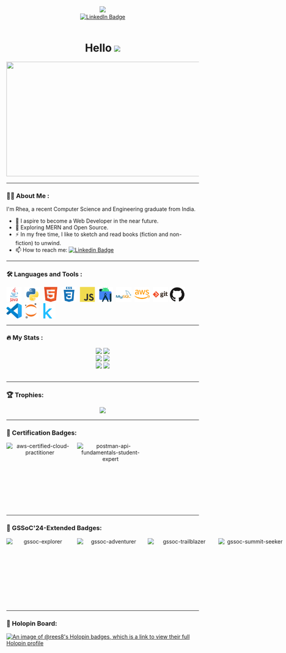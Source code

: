 <!--
**rees8/rees8** is a ✨ _special_ ✨ repository because its `README.md` (this file) appears on your GitHub profile.

Here are some ideas to get you started:

- 🔭 I’m currently working on ...
- 🌱 I’m currently learning ...
- 👯 I’m looking to collaborate on ...
- 🤔 I’m looking for help with ...
- 💬 Ask me about ...
- 📫 How to reach me: ...
- 😄 Pronouns: ...
- ⚡ Fun fact: ...
-->

<!--Header section starts-->
<!--GIF-->
<div id="header" align="center">
  <img src="https://i.giphy.com/media/v1.Y2lkPTc5MGI3NjExbXFqdnU5eW1vZXFiMndnNGdncGwxa3l5emo4YmV6OHVrYnlmc2gwbCZlcD12MV9pbnRlcm5hbF9naWZfYnlfaWQmY3Q9cw/aIJDrOomj81MQZz2uO/giphy.gif" width="100"/>
</div>

<!--LinkedIn profile-->
<div id="badges" align="center">
  <a href="https://www.linkedin.com/in/rhea-boppana-3990a5201/">
    <img src="https://img.shields.io/badge/LinkedIn-blue?style=for-the-badge&logo=linkedin&logoColor=white" alt="LinkedIn Badge"/>
  </a>
</div>

<!--Profile view count-->
<div id="profile-count" align="center">
  <img src="https://komarev.com/ghpvc/?username=rees8&style=flat-square&color=blue" alt=""/>
</div>

<!--Welcome message-->
<div id="welcome" align="center">
  <h1>
    Hello
      <img src="https://media.giphy.com/media/hvRJCLFzcasrR4ia7z/giphy.gif" width="30px"/>
  </h1>
</div>
<!--Header section ends-->

<!--About Me section starts-->
<!--GIF-->
<div align="center">
  <img src="https://i.giphy.com/media/v1.Y2lkPTc5MGI3NjExanppdTMzY3hsNmh6anZwYzQzOXdrOGxjMHBkenpqcjE0YjM4NXJycyZlcD12MV9pbnRlcm5hbF9naWZfYnlfaWQmY3Q9Zw/L1R1tvI9svkIWwpVYr/giphy.gif" width="600" height="300"/>
</div>

<!--About Me text-->
---

### :woman_technologist: About Me :
I'm Rhea, a recent Computer Science and Engineering graduate from India.

- :telescope: I aspire to become a Web Developer in the near future.
- :seedling: Exploring MERN and Open Source.
- :zap: In my free time, I like to sketch and read books (fiction and non-fiction) to unwind.
- :mailbox: How to reach me: [![Linkedin Badge](https://img.shields.io/badge/-rhea-blue?style=flat&logo=Linkedin&logoColor=white)](https://www.linkedin.com/in/rhea-boppana-3990a5201/)
<!--About Me section ends-->

<!--Languages and Tools section starts-->
---

### :hammer_and_wrench: Languages and Tools :
<div>
  <img src="https://github.com/devicons/devicon/blob/master/icons/java/java-original-wordmark.svg" title="Java" alt="Java" width="40" height="40"/>&nbsp;
  <img src="https://github.com/devicons/devicon/blob/master/icons/python/python-original.svg" title="Python" alt="Python" width="40" height="40"/>&nbsp;
  <img src="https://github.com/devicons/devicon/blob/master/icons/html5/html5-original.svg" title="HTML5" alt="HTML" width="40" height="40"/>&nbsp;
  <img src="https://github.com/devicons/devicon/blob/master/icons/css3/css3-plain-wordmark.svg"  title="CSS3" alt="CSS" width="40" height="40"/>&nbsp;
  <img src="https://github.com/devicons/devicon/blob/master/icons/javascript/javascript-original.svg" title="JavaScript" alt="JavaScript" width="40" height="40"/>&nbsp;
  <img src="https://github.com/devicons/devicon/blob/master/icons/androidstudio/androidstudio-original.svg" title="Android Studio" alt="Android Studio" width="40" height="40"/>&nbsp;
  <img src="https://github.com/devicons/devicon/blob/master/icons/mysql/mysql-original-wordmark.svg" title="MySQL"  alt="MySQL" width="40" height="40"/>&nbsp;
  <img src="https://github.com/devicons/devicon/blob/master/icons/amazonwebservices/amazonwebservices-plain-wordmark.svg" title="AWS" alt="AWS" width="40" height="40"/>&nbsp;
  <img src="https://github.com/devicons/devicon/blob/master/icons/git/git-original-wordmark.svg" title="Git" **alt="Git" width="40" height="40"/>
  <img src="https://github.com/devicons/devicon/blob/master/icons/github/github-original.svg" title="GitHub" **alt="GitHub" width="40" height="40"/>
  <img src="https://github.com/devicons/devicon/blob/master/icons/vscode/vscode-original.svg" title="VSCode" **alt="VSCode" width="40" height="40"/>
  <img src="https://github.com/devicons/devicon/blob/master/icons/jupyter/jupyter-original.svg" title="Jupyter" **alt="Jupyter" width="40" height="40"/>
  <img src="https://github.com/devicons/devicon/blob/master/icons/kaggle/kaggle-original.svg" title="Kaggle" **alt="Kaggle" width="40" height="40"/>
</div>
<!--Languages and Tools section ends-->

<!--GitHub Stats section starts-->
---

### :fire: My Stats :
<div align="center">

<img height="158em" src="https://github-profile-summary-cards.vercel.app/api/cards/profile-details?username=rees8&theme=tokyonight">
<img height="160em" src="https://github-profile-summary-cards.vercel.app/api/cards/productive-time?username=rees8&theme=tokyonight&utcOffset=8">
</br>
<img height="160em" src="https://github-profile-summary-cards.vercel.app/api/cards/repos-per-language?username=rees8&theme=tokyonight">
<img height="160em" src="https://github-profile-summary-cards.vercel.app/api/cards/most-commit-language?username=rees8&theme=tokyonight">
</br>
<img height="169em" src="https://github-readme-stats.vercel.app/api?username=rees8&theme=tokyonight&hide_border=false&include_all_commits=false&count_private=false">
<img height="169em" src="https://github-readme-streak-stats.herokuapp.com/?user=rees8&theme=tokyonight">
</div><br>
<!--GitHub Stats section ends-->

<!--Trophy section starts-->
---

### 🏆 Trophies:
<div align="center">
<img src="https://github-trophies.vercel.app/?username=rees8&theme=tokyonight&no-frame=false&no-bg=false&margin-w=4">
</div>
<!--Trophy section ends-->

<!--Badges section starts-->
---

### 🏅 Certification Badges:

<div style='display:flex; align-items:center; gap:10px;' align='center'>
  <img src="https://github.com/user-attachments/assets/286e59a3-5d56-458a-8499-ed936c195568" alt="aws-certified-cloud-practitioner" width="175px" height="175px">
  <img src="https://github.com/user-attachments/assets/486370df-2a75-4c84-b0d1-efa158f89a96" alt="postman-api-fundamentals-student-expert" width="175px" height="175px">
</div>

---

### 🏅 GSSoC'24-Extended Badges:

<div style='display:flex; align-items:center; gap:10px;' align='center'>
  <img src="https://raw.githubusercontent.com/GSSoC24/Postman-Challenge/main/docs/assets/1.png" alt="gssoc-explorer" width="175px" height="175px">
  <img src="https://raw.githubusercontent.com/GSSoC24/Postman-Challenge/main/docs/assets/2.png" alt="gssoc-adventurer" width="175px" height="175px">
  <img src="https://raw.githubusercontent.com/GSSoC24/Postman-Challenge/main/docs/assets/3.png" alt="gssoc-trailblazer" width="175px" height="175px">
  <img src="https://raw.githubusercontent.com/GSSoC24/Postman-Challenge/main/docs/assets/4.png" alt="gssoc-summit-seeker" width="175px" height="175px">
  <img src="https://raw.githubusercontent.com/GSSoC24/Postman-Challenge/main/docs/assets/5.png" alt="gssoc-champion" width="175px" height="175px">
</div>

---

### 🏅 Holopin Board:

[![An image of @rees8's Holopin badges, which is a link to view their full Holopin profile](https://holopin.me/rees8)](https://holopin.io/@rees8) 

<!--Badges section ends-->
